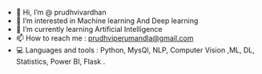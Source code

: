 - 👋 Hi, I’m @ prudhvivardhan
- 👀 I’m interested in Machine learning And Deep learning 
- 🌱 I’m currently learning Artificial Intelligence 
- 📫 How to reach me : prudhviperumandla@gmail.com
- 💻 Languages and tools : Python, MysQl, NLP, Computer Vision ,ML, DL, Statistics, Power BI, Flask .


<!---
Pprudhvivardhan/Pprudhvivardhan is a ✨ special ✨ repository because its `README.md` (this file) appears on your GitHub profile.
You can click the Preview link to take a look at your changes.
--->

